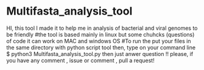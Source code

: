 # Multifasta_analysis_tool
HI,
this tool I made it to help me in analysis of bacterial and viral genomes to be friendly 
#the tool is based mainly in linux but some chuhcks (questions) of code it can work on MAC and windows OS
#To run the put your files in the same directory with python script tool 
then, type on your command line
$ python3 Multifasta_analysis_tool.py 
then just anwer question !!
please, if you have any comment , issue or comment , pull a request!

